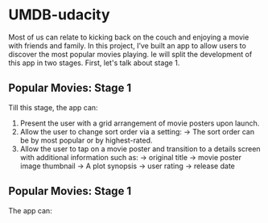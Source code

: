 # UMDB-udacity
Most of us can relate to kicking back on the couch and enjoying a movie with friends and family.
In this project, I’ve built an app to allow users to discover the most popular movies playing.
Ie will split the development of this app in two stages.
First, let's talk about stage 1.

## Popular Movies: Stage 1
Till this stage, the app can:
1) Present the user with a grid arrangement of movie posters upon launch.
2) Allow the user to change sort order via a setting:
      -> The sort order can be by most popular or by highest-rated.
3) Allow the user to tap on a movie poster and transition to a details screen with additional information such as:
-> original title
-> movie poster image thumbnail
-> A plot synopsis
-> user rating
-> release date

## Popular Movies: Stage 1
The app can:
